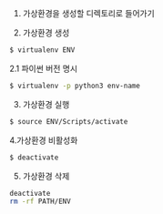 1. 가상환경을 생성할 디렉토리로 들어가기

2. 가상환경 생성
```bash
$ virtualenv ENV
```

2.1 파이썬 버전 명시
```bash
$ virtualenv -p python3 env-name
```

3. 가상환경 실행
```bash
$ source ENV/Scripts/activate 
```

4.가상환경 비활성화
```bash
$ deactivate
```

5. 가상환경 삭제
```bash
deactivate
rm -rf PATH/ENV
```
